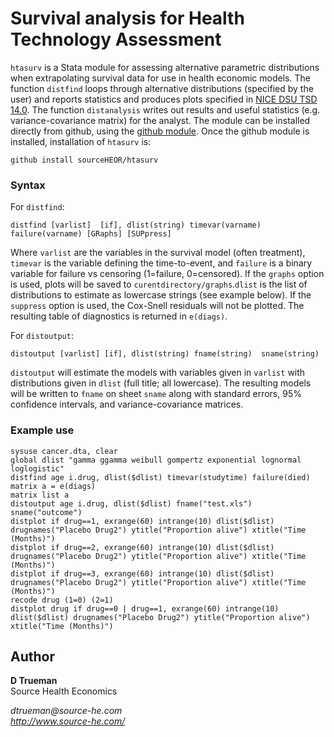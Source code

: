# Survival analysis for Health Technology Assessment



`htasurv` is a Stata module for assessing alternative parametric distributions when extrapolating survival data for use in health economic models. The function `distfind` loops through alternative distributions (specified by the user) and reports statistics and produces plots specified in [NICE DSU TSD 14.0](http://www.nicedsu.org.uk/NICE%20DSU%20TSD%20Survival%20analysis.updated%20March%202013.v2.pdf). The function `distanalysis` writes out results and useful statistics (e.g. variance-covariance matrix) for the analyst. The module can be installed directly from github, using the [github module](https://github.com/haghish/github). Once the github module is installed, installation of `htasurv` is:

	github install sourceHEOR/htasurv

### Syntax
For `distfind`:

    distfind [varlist]  [if], dlist(string) timevar(varname) failure(varname) [GRaphs] [SUPpress]

Where `varlist` are the variables in the survival model (often treatment), `timevar` is the variable defining the time-to-event, and `failure` is a binary variable for failure vs censoring (1=failure, 0=censored). If the `graphs` option is used, plots will be saved to `curentdirectory/graphs`.`dlist` is the list of distributions to estimate as lowercase strings (see example below).  If the `suppress` option is used, the Cox-Snell residuals will not be plotted. The resulting table of diagnostics is returned in `e(diags)`. 

For `distoutput`:
	
	distoutput [varlist] [if], dlist(string) fname(string)	sname(string)

`distoutput` will estimate the models with variables given in `varlist` with distributions given in `dlist` (full title; all lowercase). The resulting models will be written to `fname` on sheet `sname` along with standard errors, 95% confidence intervals, and variance-covariance matrices.


### Example use

	sysuse cancer.dta, clear
	global dlist "gamma ggamma weibull gompertz exponential lognormal loglogistic"
	distfind age i.drug, dlist($dlist) timevar(studytime) failure(died)
	matrix a = e(diags)
	matrix list a
	distoutput age i.drug, dlist($dlist) fname("test.xls") sname("outcome")
	distplot if drug==1, exrange(60) intrange(10) dlist($dlist) drugnames("Placebo Drug2") ytitle("Proportion alive") xtitle("Time (Months)")
	distplot if drug==2, exrange(60) intrange(10) dlist($dlist) drugnames("Placebo Drug2") ytitle("Proportion alive") xtitle("Time (Months)")
	distplot if drug==3, exrange(60) intrange(10) dlist($dlist) drugnames("Placebo Drug2") ytitle("Proportion alive") xtitle("Time (Months)")
	recode drug (1=0) (2=1)
	distplot drug if drug==0 | drug==1, exrange(60) intrange(10) dlist($dlist) drugnames("Placebo Drug2") ytitle("Proportion alive") xtitle("Time (Months)")

	

Author
------
  **D Trueman**  
  Source Health Economics
  
  _dtrueman@source-he.com_     
  _http://www.source-he.com/_  

